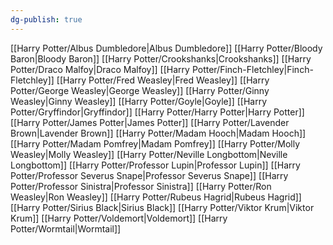 ```yaml
---
dg-publish: true
---
```

[[Harry Potter/Albus Dumbledore\|Albus Dumbledore]]
[[Harry Potter/Bloody Baron\|Bloody Baron]]
[[Harry Potter/Crookshanks\|Crookshanks]]
[[Harry Potter/Draco Malfoy\|Draco Malfoy]]
[[Harry Potter/Finch-Fletchley\|Finch-Fletchley]]
[[Harry Potter/Fred Weasley\|Fred Weasley]]
[[Harry Potter/George Weasley\|George Weasley]]
[[Harry Potter/Ginny Weasley\|Ginny Weasley]]
[[Harry Potter/Goyle\|Goyle]]
[[Harry Potter/Gryffindor\|Gryffindor]]
[[Harry Potter/Harry Potter\|Harry Potter]]
[[Harry Potter/James Potter\|James Potter]]
[[Harry Potter/Lavender Brown\|Lavender Brown]]
[[Harry Potter/Madam Hooch\|Madam Hooch]]
[[Harry Potter/Madam Pomfrey\|Madam Pomfrey]]
[[Harry Potter/Molly Weasley\|Molly Weasley]]
[[Harry Potter/Neville Longbottom\|Neville Longbottom]]
[[Harry Potter/Professor Lupin\|Professor Lupin]]
[[Harry Potter/Professor Severus Snape\|Professor Severus Snape]]
[[Harry Potter/Professor Sinistra\|Professor Sinistra]]
[[Harry Potter/Ron Weasley\|Ron Weasley]]
[[Harry Potter/Rubeus Hagrid\|Rubeus Hagrid]]
[[Harry Potter/Sirius Black\|Sirius Black]]
[[Harry Potter/Viktor Krum\|Viktor Krum]]
[[Harry Potter/Voldemort\|Voldemort]]
[[Harry Potter/Wormtail\|Wormtail]]
